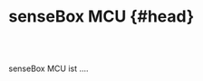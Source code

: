 # senseBox MCU {#head}

<div class="description"></div>
<div class="line">
    <br>
    <br>
</div>

senseBox MCU  ist ....

